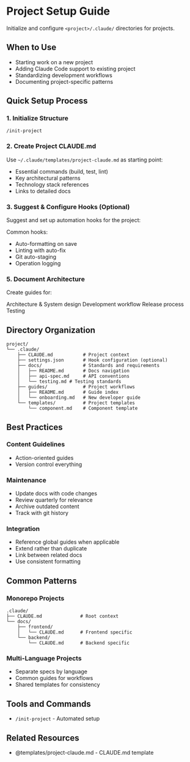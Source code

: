 # Project Setup Guide

Initialize and configure `<project>/.claude/` directories for projects.

## When to Use

- Starting work on a new project
- Adding Claude Code support to existing project
- Standardizing development workflows
- Documenting project-specific patterns

## Quick Setup Process

### 1. Initialize Structure

```
/init-project
```

### 2. Create Project CLAUDE.md

Use `~/.claude/templates/project-claude.md` as starting point:

- Essential commands (build, test, lint)
- Key architectural patterns
- Technology stack references
- Links to detailed docs

### 3. Suggest & Configure Hooks (Optional)

Suggest and set up automation hooks for the project:

Common hooks:

- Auto-formatting on save
- Linting with auto-fix
- Git auto-staging
- Operation logging

### 5. Document Architecture

Create guides for:

Architecture & System design
Development workflow
Release process
Testing

## Directory Organization

```
project/
└── .claude/
    ├── CLAUDE.md           # Project context
    ├── settings.json       # Hook configuration (optional)
    ├── docs/               # Standards and requirements
    │   ├── README.md       # Docs navigation
    │   ├── api-spec.md     # API conventions
    │   └── testing.md # Testing standards
    ├── guides/             # Project workflows
    │   ├── README.md       # Guide index
    │   └── onboarding.md   # New developer guide
    └── templates/          # Project templates
        └── component.md    # Component template
```

## Best Practices

### Content Guidelines

- Action-oriented guides
- Version control everything

### Maintenance

- Update docs with code changes
- Review quarterly for relevance
- Archive outdated content
- Track with git history

### Integration

- Reference global guides when applicable
- Extend rather than duplicate
- Link between related docs
- Use consistent formatting

## Common Patterns

### Monorepo Projects

```
.claude/
├── CLAUDE.md              # Root context
└── docs/
    ├── frontend/
    │   └── CLAUDE.md      # Frontend specific
    └── backend/
        └── CLAUDE.md      # Backend specific
```

### Multi-Language Projects

- Separate specs by language
- Common guides for workflows
- Shared templates for consistency

## Tools and Commands

- `/init-project` - Automated setup

## Related Resources

- @templates/project-claude.md - CLAUDE.md template
